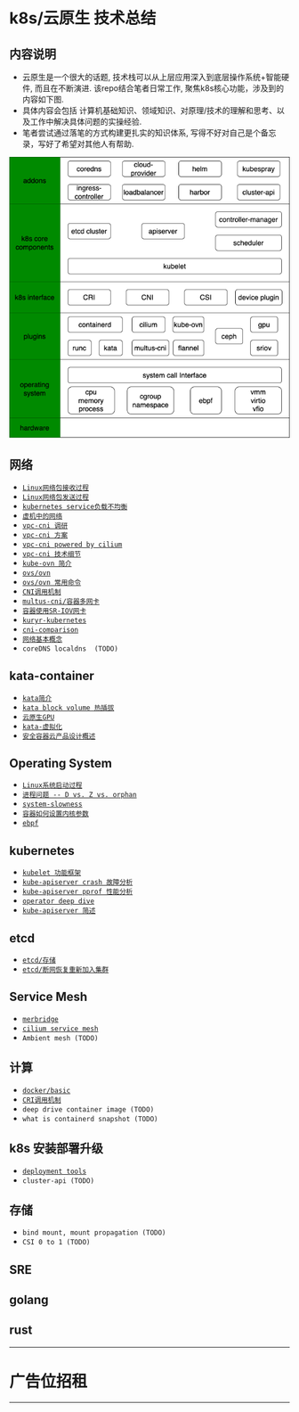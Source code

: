 # k8s/云原生 技术总结


## 内容说明

- 云原生是一个很大的话题, 技术栈可以从上层应用深入到底层操作系统+智能硬件, 而且在不断演进. 该repo结合笔者日常工作, 聚焦k8s核心功能，涉及到的内容如下图.
- 具体内容会包括 计算机基础知识、领域知识、对原理/技术的理解和思考、以及工作中解决具体问题的实操经验.
- 笔者尝试通过落笔的方式构建更扎实的知识体系, 写得不好对自己是个备忘录，写好了希望对其他人有帮助.

![k8s-stacks](pics/k8s-stacks.png)

## 网络
- [`Linux网络包接收过程`](network/RX.md)
- [`Linux网络包发送过程`](network/TX.md)
- [`kubernetes service负载不均衡`](network/k8s-svc-lb.md)
- [`虚机中的网络`](network/network-in-vm.md)
- [`vpc-cni 调研`](network/vpc-cni-survey.md)
- [`vpc-cni 方案`](network/vpc-cni-architecture.md)
- [`vpc-cni powered by cilium`](network/vpc-cni-cilium.md)
- [`vpc-cni 技术细节`](network/vpc-cni-details.md)
- [`kube-ovn 简介`](network/kube-ovn.md)
- [`ovs/ovn`](network/ovn.md)
- [`ovs/ovn 常用命令`](network/ovn-cheat-sheet.md)
- [`CNI调用机制`](network/CNI.md)
- [`multus-cni/容器多网卡`](network/multiple-cni.md)
- [`容器使用SR-IOV网卡`](network/sriov.md)
- [`kuryr-kubernetes`](network/kuryr.md)
- [`cni-comparison`](network/cni-comparison.md)
- [`网络基本概念`](network/network-basic.md)
- `coreDNS localdns  (TODO)`

## kata-container
- [`kata简介`](kata-container/kata-container.md)
- [`kata block volume 热插拔`](kata-container/hot-plug.md)
- [`云原生GPU`](kata-container/GPU.md)
- [`kata-虚拟化`](kata-container/virtualization.md)
- [`安全容器云产品设计概述`](kata-container/ecr.md)


## Operating System
- [`Linux系统启动过程`](operating-system/linux-startup.md)
- [`进程问题 -- D vs. Z vs. orphan`](operating-system/process.md)
- [`system-slowness`](operating-system/system-slowness.md)
- [`容器如何设置内核参数`](operating-system/sysctls.md)  
- [`ebpf`](network/ebpf.md)


## kubernetes
- [`kubelet 功能框架`](kubernetes/kubelet/startup.md)
- [`kube-apiserver crash 故障分析`](kubernetes/kube-apiserver-crash.md)
- [`kube-apiserver pprof 性能分析`](kubernetes/kube-apiserver-pprof.md)
- [`operator deep dive`](kubernetes/operator.md)  
- [`kube-apiserver 简述`](kubernetes/kube-apiserver.md)


## etcd
- [`etcd/存储`](etcd/storage.md)
- [`etcd/断网恢复重新加入集群`](etcd/rejoin.md)


## Service Mesh
- [`merbridge`](service-mesh/merbridge.md)
- [`cilium service mesh`](service-mesh/cilium-service-mesh.md)
- `Ambient mesh (TODO)`


## 计算
- [`docker/basic`](docker/basic)
- [`CRI调用机制`](compute/ContainerRuntime.md)
- `deep drive container image (TODO)`
- `what is containerd snapshot (TODO)`


## k8s 安装部署升级
- [`deployment tools`](cluster-lifecycle)
- `cluster-api (TODO)`

## 存储
- `bind mount, mount propagation (TODO)`
- `CSI 0 to 1 (TODO)`

## SRE
## golang
## rust

*********************************
# 广告位招租
*********************************